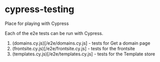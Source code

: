 # cypress-testing
Place for playing with Cypress

Each of the e2e tests can be run with Cypress.

1. (domains.cy.js)[/e2e/domains.cy.js] - tests for Get a domain page
2. (frontsite.cy.js)[/e2e/frontsite.cy.js] - tests for the frontsite
3. (templates.cy.js)[/e2e/templates.cy.js] - tests for the Template store